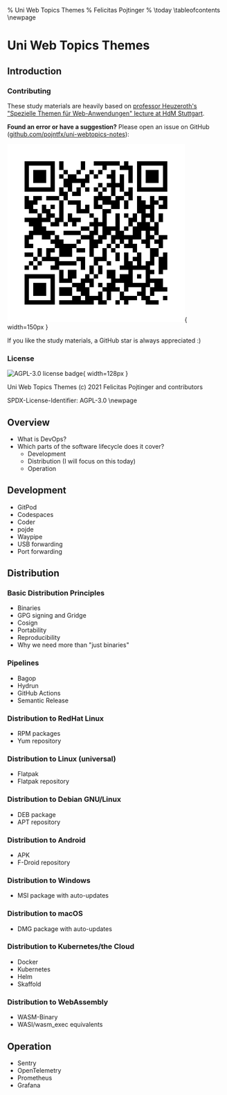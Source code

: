 % Uni Web Topics Themes
% Felicitas Pojtinger
% \today
\tableofcontents
\newpage

# Uni Web Topics Themes

## Introduction

### Contributing

These study materials are heavily based on [professor Heuzeroth's "Spezielle Themen für Web-Anwendungen" lecture at HdM Stuttgart](https://www.hdm-stuttgart.de/vorlesung_detail?vorlid=5212237).

**Found an error or have a suggestion?** Please open an issue on GitHub ([github.com/pojntfx/uni-webtopics-notes](https://github.com/pojntfx/uni-webtopics-notes)):

![QR code to source repository](./static/qr.png){ width=150px }

If you like the study materials, a GitHub star is always appreciated :)

### License

![AGPL-3.0 license badge](https://www.gnu.org/graphics/agplv3-155x51.png){ width=128px }

Uni Web Topics Themes (c) 2021 Felicitas Pojtinger and contributors

SPDX-License-Identifier: AGPL-3.0
\newpage

## Overview

- What is DevOps?
- Which parts of the software lifecycle does it cover?
  - Development
  - Distribution (I will focus on this today)
  - Operation

## Development

- GitPod
- Codespaces
- Coder
- pojde
- Waypipe
- USB forwarding
- Port forwarding

## Distribution

### Basic Distribution Principles

- Binaries
- GPG signing and Gridge
- Cosign
- Portability
- Reproducibility
- Why we need more than "just binaries"

### Pipelines

- Bagop
- Hydrun
- GitHub Actions
- Semantic Release

### Distribution to RedHat Linux

- RPM packages
- Yum repository

### Distribution to Linux (universal)

- Flatpak
- Flatpak repository

### Distribution to Debian GNU/Linux

- DEB package
- APT repository

### Distribution to Android

- APK
- F-Droid repository

### Distribution to Windows

- MSI package with auto-updates

### Distribution to macOS

- DMG package with auto-updates

### Distribution to Kubernetes/the Cloud

- Docker
- Kubernetes
- Helm
- Skaffold

### Distribution to WebAssembly

- WASM-Binary
- WASI/wasm_exec equivalents

## Operation

- Sentry
- OpenTelemetry
- Prometheus
- Grafana
